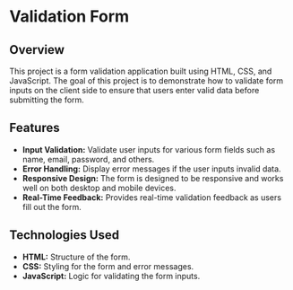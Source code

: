 
# Validation Form

## Overview
This project is a form validation application built using HTML, CSS, and JavaScript. The goal of this project is to demonstrate how to validate form inputs on the client side to ensure that users enter valid data before submitting the form.

## Features
- **Input Validation:** Validate user inputs for various form fields such as name, email, password, and others.
- **Error Handling:** Display error messages if the user inputs invalid data.
- **Responsive Design:** The form is designed to be responsive and works well on both desktop and mobile devices.
- **Real-Time Feedback:** Provides real-time validation feedback as users fill out the form.

## Technologies Used
- **HTML:** Structure of the form.
- **CSS:** Styling for the form and error messages.
- **JavaScript:** Logic for validating the form inputs.




